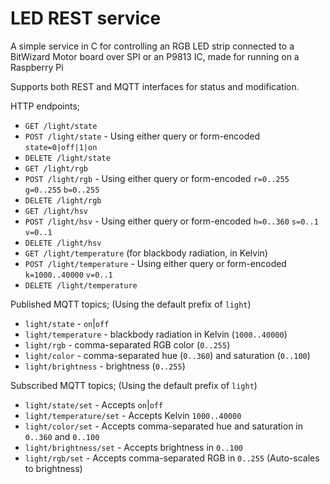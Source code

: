 LED REST service
====

A simple service in C for controlling an RGB LED strip connected to a BitWizard Motor board over SPI or an P9813 IC, made for running on a Raspberry Pi

Supports both REST and MQTT interfaces for status and modification.

HTTP endpoints;
- `GET /light/state`
- `POST /light/state` - Using either query or form-encoded `state=0|off|1|on`
- `DELETE /light/state`
- `GET /light/rgb`
- `POST /light/rgb` - Using either query or form-encoded `r=0..255` `g=0..255` `b=0..255`
- `DELETE /light/rgb`
- `GET /light/hsv`
- `POST /light/hsv` - Using either query or form-encoded `h=0..360` `s=0..1` `v=0..1`
- `DELETE /light/hsv`
- `GET /light/temperature` (for blackbody radiation, in Kelvin)
- `POST /light/temperature` - Using either query or form-encoded `k=1000..40000` `v=0..1` 
- `DELETE /light/temperature`

Published MQTT topics; (Using the default prefix of `light`)
- `light/state` - `on`|`off`
- `light/temperature` - blackbody radiation in Kelvin (`1000..40000`)
- `light/rgb` - comma-separated RGB color (`0..255`)
- `light/color` - comma-separated hue (`0..360`) and saturation (`0..100`)
- `light/brightness` - brightness (`0..255`)

Subscribed MQTT topics; (Using the default prefix of `light`)
- `light/state/set` - Accepts `on`|`off`
- `light/temperature/set` - Accepts Kelvin `1000..40000`
- `light/color/set` - Accepts comma-separated hue and saturation in `0..360` and `0..100`
- `light/brightness/set` - Accepts brightness in `0..100`
- `light/rgb/set` - Accepts comma-separated RGB in `0..255` (Auto-scales to brightness)
